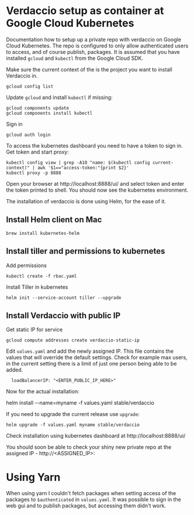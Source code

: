 # Verdaccio setup as container at Google Cloud Kubernetes

Documentation how to setup up a private repo with verdaccio on Google Cloud Kubernetes. The repo is configured to only allow authenticated users to access, and of course publish, packages. It is assumed that you have installed `gcloud` and `kubectl` from the Google Cloud SDK. 

Make sure the current context of the is the project you want to install Verdaccio in.

```
gcloud config list
```

Update `gcloud` and install `kubectl` if missing:

```
gcloud components update
gcloud components install kubectl
```

Sign in 

```
gcloud auth login
```

To access the kubernetes dashboard you need to have a token to sign in. Get token and start proxy:

```
kubectl config view | grep -A10 "name: $(kubectl config current-context)" | awk '$1=="access-token:"{print $2}'
kubectl proxy -p 8888
```

Open your browser at http://localhost:8888/ui/ and select token and enter the token printed to shell. You should now see the kubernetes environment.

The installation of verdaccio is done using Helm, for the ease of it.


## Install Helm client on Mac

```
brew install kubernetes-helm
```

## Install tiller and permissions to kubernetes

Add permissions

```
kubectl create -f rbac.yaml 
```

Install Tiller in kubernetes

```
helm init --service-account tiller --upgrade
```

## Install Verdaccio with public IP

Get static IP for service

```
gcloud compute addresses create verdaccio-static-ip
```

Edit `values.yaml` and add the newly assigned IP. This file contains the values that will override the default settings. Check for example max users, in the current setting there is a limit of just one person being able to be added.

```
  loadBalancerIP: "<ENTER_PUBLIC_IP_HERE>"
```

Now for the actual installation:

helm install --name=myname -f values.yaml stable/verdaccio

If you need to upgrade the current release use `upgrade`:

```
helm upgrade -f values.yaml myname stable/verdaccio
```

Check installation using kubernetes dashboard at http://localhost:8888/ui/

You should soon be able to check your shiny new private repo at the assigned IP - http://<ASSIGNED_IP>:<PORT>


# Using Yarn

When using yarn I couldn't fetch packages when setting access of the packages to `$authenticated` in `values.yaml`. It was possible to sign in the web gui and to publish packages, but accessing them didn't work.
